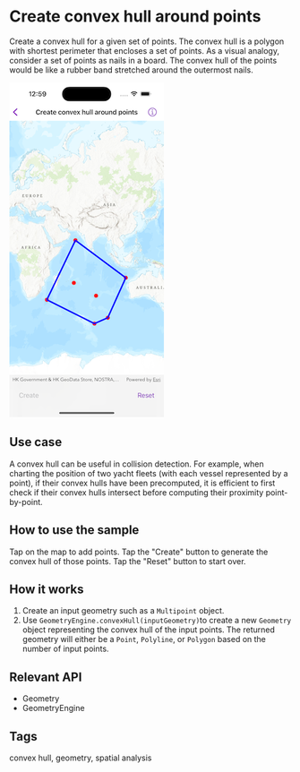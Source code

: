 # Create convex hull around points

Create a convex hull for a given set of points. The convex hull is a polygon with shortest perimeter that encloses a set of points. As a visual analogy, consider a set of points as nails in a board. The convex hull of the points would be like a rubber band stretched around the outermost nails.

![Image of create convex hull around points](create-convex-hull-around-points.png)

## Use case

A convex hull can be useful in collision detection. For example, when charting the position of two yacht fleets (with each vessel represented by a point), if their convex hulls have been precomputed, it is efficient to first check if their convex hulls intersect before computing their proximity point-by-point.

## How to use the sample

Tap on the map to add points. Tap the "Create" button to generate the convex hull of those points. Tap the "Reset" button to start over.

## How it works

1. Create an input geometry such as a `Multipoint` object.
2. Use `GeometryEngine.convexHull(inputGeometry)`to create a new `Geometry` object representing the convex hull of the input points. The returned geometry will either be a `Point`, `Polyline`, or `Polygon` based on the number of input points.

## Relevant API

* Geometry
* GeometryEngine

## Tags

convex hull, geometry, spatial analysis
